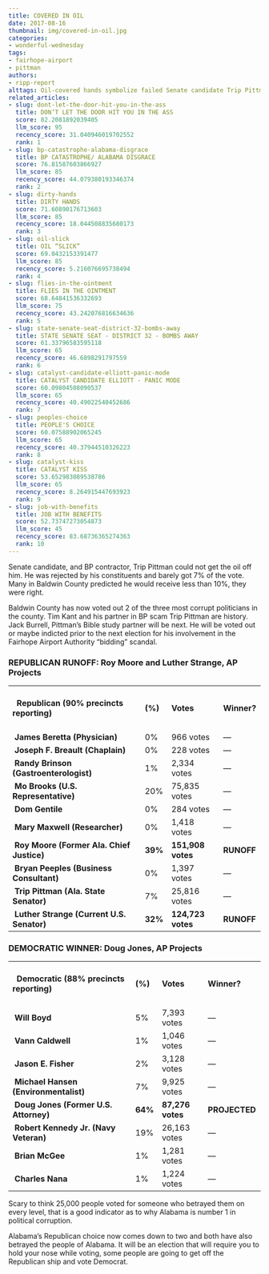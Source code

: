 ```yaml
---
title: COVERED IN OIL
date: 2017-08-16
thumbnail: img/covered-in-oil.jpg
categories:
- wonderful-wednesday
tags:
- fairhope-airport
- pittman
authors:
- ripp-report
alttags: Oil-covered hands symbolize failed Senate candidate Trip Pittman’s connection to a BP scandal and rejection by voters
related_articles:
- slug: dont-let-the-door-hit-you-in-the-ass
  title: DON’T LET THE DOOR HIT YOU IN THE ASS
  score: 82.2081892039405
  llm_score: 95
  recency_score: 31.040946019702552
  rank: 1
- slug: bp-catastrophe-alabama-disgrace
  title: BP CATASTROPHE/ ALABAMA DISGRACE
  score: 76.81587603866927
  llm_score: 85
  recency_score: 44.079380193346374
  rank: 2
- slug: dirty-hands
  title: DIRTY HANDS
  score: 71.60890176713603
  llm_score: 85
  recency_score: 18.044508835680173
  rank: 3
- slug: oil-slick
  title: OIL “SLICK”
  score: 69.0432153391477
  llm_score: 85
  recency_score: 5.216076695738494
  rank: 4
- slug: flies-in-the-ointment
  title: FLIES IN THE OINTMENT
  score: 68.64841536332693
  llm_score: 75
  recency_score: 43.242076816634636
  rank: 5
- slug: state-senate-seat-district-32-bombs-away
  title: STATE SENATE SEAT - DISTRICT 32 - BOMBS AWAY
  score: 61.33796583595118
  llm_score: 65
  recency_score: 46.6898291797559
  rank: 6
- slug: catalyst-candidate-elliott-panic-mode
  title: CATALYST CANDIDATE ELLIOTT - PANIC MODE
  score: 60.09804508090537
  llm_score: 65
  recency_score: 40.49022540452686
  rank: 7
- slug: peoples-choice
  title: PEOPLE'S CHOICE
  score: 60.07588902065245
  llm_score: 65
  recency_score: 40.37944510326223
  rank: 8
- slug: catalyst-kiss
  title: CATALYST KISS
  score: 53.652983089538786
  llm_score: 65
  recency_score: 8.264915447693923
  rank: 9
- slug: job-with-benefits
  title: JOB WITH BENEFITS
  score: 52.73747273054873
  llm_score: 45
  recency_score: 83.68736365274363
  rank: 10
---
```

Senate candidate, and BP contractor, Trip Pittman could not get the oil off him. He was rejected by his constituents and barely got 7% of the vote. Many in Baldwin County predicted he would receive less than 10%, they were right.

Baldwin County has now voted out 2 of the three most corrupt politicians in the county. Tim Kant and his partner in BP scam Trip Pittman are history. Jack Burrell, Pittman’s Bible study partner will be next. He will be voted out or maybe indicted prior to the next election for his involvement in the Fairhope Airport Authority “bidding” scandal.

### **REPUBLICAN RUNOFF: Roy Moore and Luther Strange, AP Projects**

<table width="465" cellspacing="0" cellpadding="0"><colgroup><col width="272"> <col width="33"> <col width="93"> <col width="67"></colgroup><tbody><tr><td width="272"><h4 class="gmail-western">&nbsp; Republican (90% precincts reporting)</h4></td><td width="33"><h4 class="gmail-western">(%)</h4></td><td width="93"><h4 class="gmail-western">Votes</h4></td><td width="67"><h4 class="gmail-western">Winner?</h4></td></tr><tr><td width="272">&nbsp;<strong>James Beretta (Physician)</strong></td><td width="33">0%</td><td width="93">966 votes</td><td width="67">—</td></tr><tr><td width="272">&nbsp;<strong>Joseph F. Breault (Chaplain)</strong></td><td width="33">0%</td><td width="93">228 votes</td><td width="67">—</td></tr><tr><td width="272">&nbsp;<strong>Randy Brinson (Gastroenterologist)</strong></td><td width="33">1%</td><td width="93">2,334 votes</td><td width="67">—</td></tr><tr><td width="272">&nbsp;<strong>Mo Brooks (U.S. Representative)</strong></td><td width="33">20%</td><td width="93">75,835 votes</td><td width="67">—</td></tr><tr><td width="272">&nbsp;<strong>Dom Gentile</strong></td><td width="33">0%</td><td width="93">284 votes</td><td width="67">—</td></tr><tr><td width="272">&nbsp;<strong>Mary Maxwell (Researcher)</strong></td><td width="33">0%</td><td width="93">1,418 votes</td><td width="67">—</td></tr><tr><td width="272">&nbsp;<strong>Roy Moore (Former Ala. Chief Justice)</strong></td><td width="33"><strong>39%</strong></td><td width="93"><strong>151,908 votes</strong></td><td width="67"><strong>RUNOFF</strong></td></tr><tr><td width="272">&nbsp;<strong>Bryan Peeples (Business Consultant)</strong></td><td width="33">0%</td><td width="93">1,397 votes</td><td width="67">—</td></tr><tr><td width="272">&nbsp;<strong>Trip Pittman (Ala. State Senator)</strong></td><td width="33">7%</td><td width="93">25,816 votes</td><td width="67">—</td></tr><tr><td width="272">&nbsp;<strong>Luther Strange (Current U.S. Senator)</strong></td><td width="33"><strong>32%</strong></td><td width="93"><strong>124,723 votes</strong></td><td width="67"><strong>RUNOFF</strong></td></tr></tbody></table>

### **DEMOCRATIC WINNER: Doug Jones, AP Projects**

<table width="485" cellspacing="0" cellpadding="0"><colgroup><col width="269"> <col width="33"> <col width="85"> <col width="98"></colgroup><tbody><tr><td width="269"><h4 class="gmail-western">&nbsp; Democratic (88% precincts reporting)</h4></td><td width="33"><h4 class="gmail-western">(%)</h4></td><td width="85"><h4 class="gmail-western">Votes</h4></td><td width="98"><h4 class="gmail-western">Winner?</h4></td></tr><tr><td width="269">&nbsp;<strong>Will Boyd</strong></td><td width="33">5%</td><td width="85">7,393 votes</td><td width="98">—</td></tr><tr><td width="269">&nbsp;<strong>Vann Caldwell</strong></td><td width="33">1%</td><td width="85">1,046 votes</td><td width="98">—</td></tr><tr><td width="269">&nbsp;<strong>Jason E. Fisher</strong></td><td width="33">2%</td><td width="85">3,128 votes</td><td width="98">—</td></tr><tr><td width="269">&nbsp;<strong>Michael Hansen (Environmentalist)</strong></td><td width="33">7%</td><td width="85">9,925 votes</td><td width="98">—</td></tr><tr><td width="269">&nbsp;<strong>Doug Jones (Former U.S. Attorney)</strong></td><td width="33"><strong>64%</strong></td><td width="85"><strong>87,276 votes</strong></td><td width="98"><strong>PROJECTED</strong></td></tr><tr><td width="269">&nbsp;<strong>Robert Kennedy Jr. (Navy Veteran)</strong></td><td width="33">19%</td><td width="85">26,163 votes</td><td width="98">—</td></tr><tr><td width="269">&nbsp;<strong>Brian McGee&nbsp;</strong></td><td width="33">1%</td><td width="85">1,281 votes</td><td width="98">—</td></tr><tr><td width="269">&nbsp;<strong>Charles Nana&nbsp;</strong></td><td width="33">1%</td><td width="85">1,224 votes</td><td width="98">—</td></tr></tbody></table>

Scary to think 25,000 people voted for someone who betrayed them on every level, that is a good indicator as to why Alabama is number 1 in political corruption.

Alabama’s Republican choice now comes down to two and both have also betrayed the people of Alabama. It will be an election that will require you to hold your nose while voting, some people are going to get off the Republican ship and vote Democrat.

